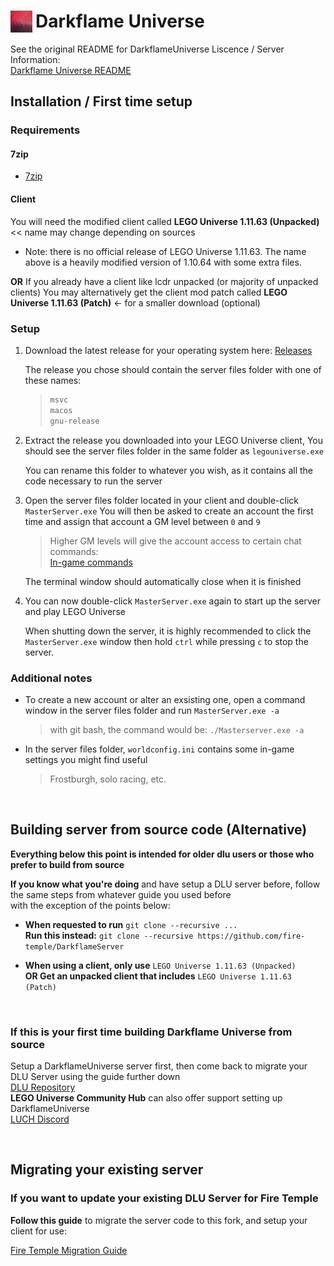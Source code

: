 # <img style="float: left; padding-right: 5px" height=35px width=35px src="logo.png"> Darkflame Universe

See the original README for DarkflameUniverse Liscence / Server Information:                       
[Darkflame Universe README](https://github.com/Fire-Temple/DarkflameServer/blob/main/README_original.md)

## Installation / First time setup

### Requirements

#### 7zip
 - [7zip](https://www.7-zip.org/)

#### Client
You will need the modified client called **LEGO Universe 1.11.63 (Unpacked)** << name may change depending on sources
- Note: there is no official release of LEGO Universe 1.11.63. The name above is a heavily modified version of 1.10.64 with some extra files.

**OR** If you already have a client like lcdr unpacked (or majority of unpacked clients)
You may alternatively get the client mod patch called
**LEGO Universe 1.11.63 (Patch)** <- for a smaller download (optional)

### Setup

1. Download the latest release for your operating system here: 
	[Releases](https://github.com/Fire-Temple/DarkflameServer/releases)
	
	The release you chose should contain the server files folder with one of these names:
	> ```diff
	> msvc
	> macos
	> gnu-release
	
	
2. Extract the release you downloaded into your LEGO Universe client, You should see the server files folder
   in the same folder as `legouniverse.exe`
   
	You can rename this folder to whatever you wish, as it contains all the code necessary to run the server
   
   
3. Open the server files folder located in your client and double-click `MasterServer.exe`
	You will then be asked to create an account the first time and assign that account a GM level between `0` and `9`
	
	> Higher GM levels will give the account access to certain chat commands:	
	> [In-game commands](https://github.com/Fire-Temple/DarkflameServer/blob/main/docs/Commands.md)
	
	The terminal window should automatically close when it is finished
	
	
4. You can now double-click `MasterServer.exe` again to start up the server and play LEGO Universe

	When shutting down the server, it is highly recommended to click the `MasterServer.exe` window 
	then hold `ctrl` while pressing `c` to stop the server.
	
	
### Additional notes	
	
* To create a new account or alter an exsisting one, open a command window in the server files folder
	and run `MasterServer.exe -a`
	
	> with git bash, the command would be: 
	> `./Masterserver.exe -a`


* In the server files folder, `worldconfig.ini`	contains some in-game settings you might find useful

	> Frostburgh, solo racing, etc.
	
<br>

## Building server from source code (Alternative)

**Everything below this point is intended for older dlu users or those who prefer to build from source**


**If you know what you're doing** and have setup a DLU server before, follow the same steps from whatever guide you used before                   
with the exception of the points below:

* **When requested to run** `git clone --recursive ...`                       
  **Run this instead:** `git clone --recursive https://github.com/fire-temple/DarkflameServer`
  
* **When using a client, only use** `LEGO Universe 1.11.63 (Unpacked)`                               
  **OR Get an unpacked client that includes** `LEGO Universe 1.11.63 (Patch)`

<br>

### If this is your first time building Darkflame Universe from source

Setup a DarkflameUniverse server first, then come back to migrate your DLU Server using the guide further down                               
[DLU Repository](https://github.com/DarkflameUniverse/DarkflameServer)            
**LEGO Universe Community Hub** can also offer support setting up DarkflameUniverse              
[LUCH Discord](https://discord.gg/TW4fXd75uD)

<br>

## Migrating your existing server

### If you want to update your existing DLU Server for Fire Temple

**Follow this guide** to migrate the server code to this fork, and setup your client for use:

[Fire Temple Migration Guide](https://gist.github.com/Dimes6003/412591fdc7e96cd147456f30ac8a1f9e)
